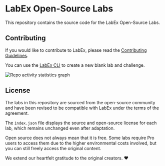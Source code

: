 # LabEx Open-Source Labs

This repository contains the source code for the LabEx Open-Source Labs.

## Contributing

If you would like to contribute to LabEx, please read the [Contributing Guidelines](https://labex.wiki/).

You can use the [LabEx CLI](https://github.com/labex-labs/labex-cli) to create a new blank lab and challenge.

![Repo activity statistics graph](https://repobeats.axiom.co/api/embed/e3ec543bf90a26c9af8c103e56b50b09bfccea28.svg)

## License

The labs in this repository are sourced from the open-source community and have been revised to be compatible with LabEx under the terms of the agreement.

The `index.json` file displays the source and open-source license for each lab, which remains unchanged even after adaptation.

Open source does not always mean that it is free. Some labs require Pro users to access them due to the higher environmental costs involved, but you can still freely access the original content.

We extend our heartfelt gratitude to the original creators. ❤️
